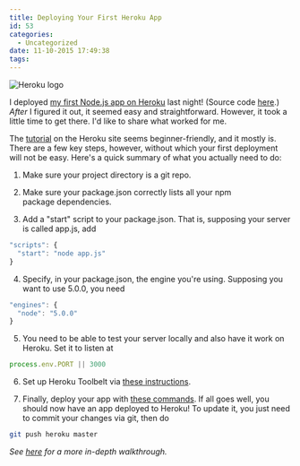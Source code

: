 ```yaml
---
title: Deploying Your First Heroku App
id: 53
categories:
  - Uncategorized
date: 11-10-2015 17:49:38
tags:
---
```


![](https://babelthuap.files.wordpress.com/2015/11/heroku_logo.png "Heroku logo")

I deployed [my first Node.js app on Heroku](https://secure-earth-5739.herokuapp.com/) last night! (Source code [here](https://github.com/babelthuap/markdown-to-html).) _After_ I figured it out, it seemed easy and straightforward. However, it took a little time to get there. I'd like to share what worked for me.

The [tutorial](https://devcenter.heroku.com/articles/getting-started-with-nodejs) on the Heroku site seems beginner-friendly, and it mostly is. There are a few key steps, however, without which your first deployment will not be easy. Here's a quick summary of what you actually need to do:

1.  Make sure your project directory is a git repo.

2.  Make sure your package.json correctly lists all your npm package dependencies.

3.  Add a "start" script to your package.json. That is, supposing your server is called app.js, add
```javascript
"scripts": {
  "start": "node app.js"
}
```

4.  Specify, in your package.json, the engine you're using. Supposing you want to use 5.0.0, you need
```javascript
"engines": {
  "node": "5.0.0"
}
```

5.  You need to be able to test your server locally and also have it work on Heroku. Set it to listen at
```javascript
process.env.PORT || 3000
```

6.  Set up Heroku Toolbelt via [these instructions](https://devcenter.heroku.com/articles/getting-started-with-nodejs#set-up).

7.  Finally, deploy your app with [these commands](https://devcenter.heroku.com/articles/getting-started-with-nodejs#deploy-the-app). If all goes well, you should now have an app deployed to Heroku! To update it, you just need to commit your changes via git, then do
```bash
git push heroku master
```

_See [here](https://scotch.io/tutorials/how-to-deploy-a-node-js-app-to-heroku) for a more in-depth walkthrough._